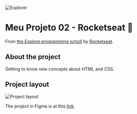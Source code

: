 ![Explorer](https://efficient-sloth-d85.notion.site/image/https%3A%2F%2Fs3-us-west-2.amazonaws.com%2Fsecure.notion-static.com%2F74dec54c-b44a-4c7e-adbd-f8a069b98b7b%2FCapa_Notion_-_Explorer.png?table=block&id=19dfbff7-b19c-47c5-9a28-6afa37d42543&spaceId=08f749ff-d06d-49a8-a488-9846e081b224&width=2000&userId=&cache=v2)

# Meu Projeto 02 - Rocketseat 🚀

From [the Explore programming scholl](https://www.rocketseat.com.br/explorer) by [Rocketseat](https://www.rocketseat.com.br/).

## About the project

Getting to know new concepts about HTML and CSS.

## Project layout

![Project layout](https://github.com/mayumayara/images-in-redeme0/assets/120471137/8468e012-ba9a-47cc-962f-2b006707d2c1)

The project in Figma is at this [link](https://www.figma.com/file/bMKvx1a6aSbaNx53hBAKsu/Explorer---Projeto-02-(Copy)-(Copy)?type=design&node-id=1%3A5&t=QhOJNn8ao60B3osQ-1).
